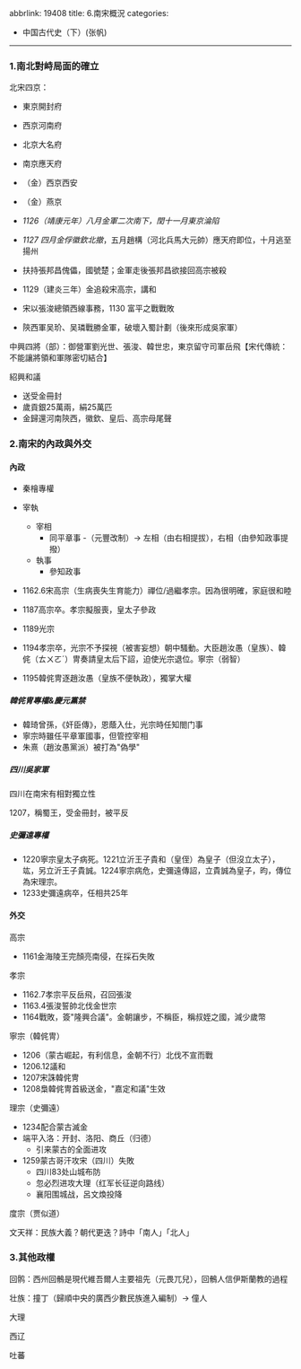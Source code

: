 abbrlink: 19408
title: 6.南宋概況
categories:
  - 中国古代史（下）(张帆)
---
### 1.南北對峙局面的確立

北宋四京：

- 東京開封府
- 西京河南府
- 北京大名府
- 南京應天府
- （金）西京西安
- （金）燕京

- *1126（靖康元年）八月金軍二次南下，閏十一月東京淪陷*
- *1127 四月金俘徽欽北撤*，五月趙構（河北兵馬大元帥）應天府即位，十月逃至揚州
- 扶持張邦昌傀儡，國號楚；金軍走後張邦昌欲接回高宗被殺
- 1129（建炎三年）金追殺宋高宗，講和
- 宋以張浚總領西線事務，1130 富平之戰戰敗
- 陝西軍吴玠、吴璘戰勝金軍，破壞入蜀計劃（後來形成吳家軍）

中興四將（部）：御營軍劉光世、張浚、韓世忠，東京留守司軍岳飛【宋代傳統：不能讓將領和軍隊密切結合】

紹興和議

- 送受金冊封
- 歲貢銀25萬兩，絹25萬匹
- 金歸還河南陝西，徽欽、皇后、高宗母尾聲

### 2.南宋的內政與外交

#### 內政

- 秦檜專權

- 宰執
	- 宰相
		- 同平章事 -（元豐改制）-> 左相（由右相提拔），右相（由參知政事提撥）
	- 執事
		- 參知政事

- 1162.6宋高宗（生病喪失生育能力）禪位/過繼孝宗。因為很明確，家庭很和睦
- 1187高宗卒。孝宗擬服喪，皇太子參政
- 1189光宗
- 1194孝宗卒，光宗不予探視（被害妄想）朝中騷動。大臣趙汝愚（皇族）、韓侂（ㄊㄨㄛˊ）冑奏請皇太后下詔，迫使光宗退位。寧宗（弱智）
- 1195韓侂冑逐趙汝愚（皇族不便執政），獨掌大權

##### 韓侂冑專權&慶元黨禁

- 韓琦曾孫，《奸臣傳》，恩蔭入仕，光宗時任知閤门事
- 寧宗時雖任平章軍國事，但管控宰相
- 朱熹（趙汝愚黨派）被打為"偽學"

##### 四川吳家軍

四川在南宋有相對獨立性

1207，稱蜀王，受金冊封，被平反

##### 史彌遠專權

- 1220寧宗皇太子病死。1221立沂王子貴和（皇侄）為皇子（但沒立太子），竑，另立沂王子貴誠。1224寧宗病危，史彌遠傳詔，立貴誠為皇子，昀，傳位為宋理宗。
- 1233史彌遠病卒，任相共25年

#### 外交

高宗

- 1161金海陵王完顏亮南侵，在採石失敗

孝宗

- 1162.7孝宗平反岳飛，召回張浚
- 1163.4張浚誓帥北伐金世宗
- 1164戰敗，簽"隆興合議"。金朝讓步，不稱臣，稱叔姪之國，減少歲幣

寧宗（韓侂冑）

- 1206（蒙古崛起，有利信息，金朝不行）北伐不宣而戰
- 1206.12議和
- 1207宋誅韓侂冑
- 1208梟韓侂冑首級送金，"嘉定和議"生效

理宗（史彌遠）

- 1234配合蒙古滅金
- 端平入洛：开封、洛阳、商丘（归德）
  - 引来蒙古的全面进攻
- 1259蒙古哥汗攻宋（四川）失敗
  - 四川83处山城布防
  - 忽必烈进攻大理（红军长征逆向路线）
  - 襄阳围城战，呂文煥投降

度宗（贾似道）

文天祥：民族大義？朝代更迭？詩中「南人」「北人」

### 3.其他政權

回鹘：西州回鶻是現代維吾爾人主要祖先（元畏兀兒），回鶻人信伊斯蘭教的過程

壮族：撞丁（歸順中央的廣西少數民族進入編制）-> 僮人

大理

西辽

吐蕃